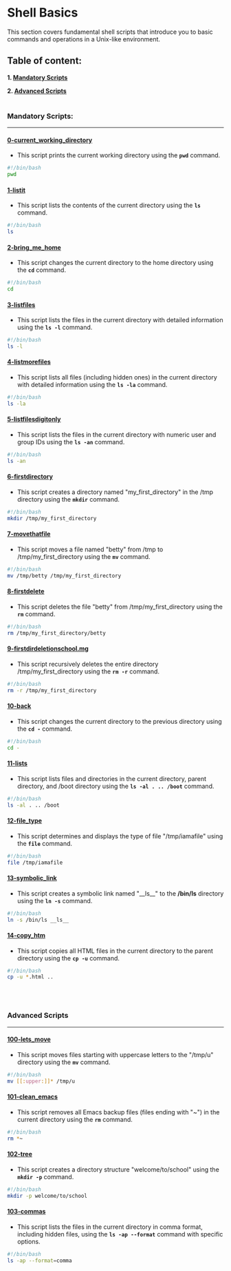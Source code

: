 # Shell Basics

This section covers fundamental shell scripts that introduce you to basic commands and operations in a Unix-like environment.

## Table of content:

**1. [Mandatory Scripts](#Mandatory-Scripts)**

**2. [Advanced Scripts](#Advanced-Scripts)**
<br>
<br>

### Mandatory Scripts:

<hr>

#### [0-current_working_directory](0-current_working_directory)

- This script prints the current working directory using the **`pwd`** command.

```bash
#!/bin/bash
pwd
```

#### [1-listit](1-listit)

- This script lists the contents of the current directory using the **`ls`** command.

```bash
#!/bin/bash
ls
```

#### [2-bring_me_home](2-bring_me_home)

- This script changes the current directory to the home directory using the **`cd`** command.

```bash
#!/bin/bash
cd
```

#### [3-listfiles](3-listfiles)

- This script lists the files in the current directory with detailed information using the **`ls -l`** command.

```bash
#!/bin/bash
ls -l
```

#### [4-listmorefiles](4-listmorefiles)

- This script lists all files (including hidden ones) in the current directory with detailed information using the **`ls -la`** command.

```bash
#!/bin/bash
ls -la
```

#### [5-listfilesdigitonly](5-listfilesdigitonly)

- This script lists the files in the current directory with numeric user and group IDs using the **`ls -an`** command.

```bash
#!/bin/bash
ls -an
```

#### [6-firstdirectory](6-firstdirectory)

- This script creates a directory named "my_first_directory" in the /tmp directory using the **`mkdir`** command.

```bash
#!/bin/bash
mkdir /tmp/my_first_directory
```

#### [7-movethatfile](7-movethatfile)

- This script moves a file named "betty" from /tmp to /tmp/my_first_directory using the **`mv`** command.

```bash
#!/bin/bash
mv /tmp/betty /tmp/my_first_directory
```

#### [8-firstdelete](8-firstdelete)

- This script deletes the file "betty" from /tmp/my_first_directory using the **`rm`** command.

```bash
#!/bin/bash
rm /tmp/my_first_directory/betty
```

#### [9-firstdirdeletionschool.mg](9-firstdirdeletionschool.mg)

- This script recursively deletes the entire directory /tmp/my_first_directory using the **`rm -r`** command.

```bash
#!/bin/bash
rm -r /tmp/my_first_directory
```

#### [10-back](10-back)

- This script changes the current directory to the previous directory using the **`cd -`** command.

```bash
#!/bin/bash
cd -
```

#### [11-lists](11-lists)

- This script lists files and directories in the current directory, parent directory, and /boot directory using the **`ls -al . .. /boot`** command.

```bash
#!/bin/bash
ls -al . .. /boot
```

#### [12-file_type](12-file_type)

- This script determines and displays the type of file "/tmp/iamafile" using the **`file`** command.

```bash
#!/bin/bash
file /tmp/iamafile
```

#### [13-symbolic_link](13-symbolic_link)

- This script creates a symbolic link named "\_\_ls\_\_" to the **/bin/ls** directory using the **`ln -s`** command.

```bash
#!/bin/bash
ln -s /bin/ls __ls__
```

#### [14-copy_htm](14-copy_htm)

- This script copies all HTML files in the current directory to the parent directory using the **`cp -u`** command.

```bash
#!/bin/bash
cp -u *.html ..
```

<br>
<br>

### Advanced Scripts

<hr>

#### [100-lets_move](100-lets_move)

- This script moves files starting with uppercase letters to the "/tmp/u" directory using the **`mv`** command.

```bash
#!/bin/bash
mv [[:upper:]]* /tmp/u
```

#### [101-clean_emacs](101-clean_emacs)

- This script removes all Emacs backup files (files ending with "~") in the current directory using the **`rm`** command.

```bash
#!/bin/bash
rm *~
```

#### [102-tree](102-tree)

- This script creates a directory structure "welcome/to/school" using the **`mkdir -p`** command.

```bash
#!/bin/bash
mkdir -p welcome/to/school
```

#### [103-commas](103-commas)

- This script lists the files in the current directory in comma format, including hidden files, using the **`ls -ap --format`** command with specific options.

```bash
#!/bin/bash
ls -ap --format=comma
```
